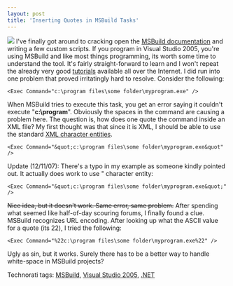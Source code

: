 ```yaml
---
layout: post
title: 'Inserting Quotes in MSBuild Tasks'
---
```

![](http://www.myotherdrive.com/public/blueonion/Blog/vspro.png) I've finally got around to cracking open the [MSBuild documentation](http://msdn2.microsoft.com/en-us/library/0k6kkbsd.aspx) and writing a few custom scripts. If you program in Visual Studio 2005, you're using MSBuild and like most things programming, its worth some time to understand the tool. It's fairly straight-forward to learn and I won't repeat the already very good [tutorials](http://msdn.microsoft.com/msdnmag/issues/06/06/InsideMSBuild/default.aspx) available all over the Internet. I did run into one problem that proved irritatingly hard to resolve. Consider the following:

`<Exec Command="c:\program files\some folder\myprogram.exe" />`

When MSBuild tries to execute this task, you get an error saying it couldn't execute "**c:\program**". Obviously the spaces in the command are causing a problem here. The question is, how does one quote the command inside an XML file? My first thought was that since it is XML, I should be able to use the standard [XML character entities](http://en.wikipedia.org/wiki/List_of_XML_and_HTML_character_entity_references).

`<Exec Command="&quot;c:\program files\some folder\myprogram.exe&quot" />`

Update (12/11/07): There's a typo in my example as someone kindly pointed out. It actually does work to use &quot; character entity:  


`<Exec Command="&quot;c:\program files\some folder\myprogram.exe&quot;" />`

<strike>Nice idea, but it doesn't work. Same error, same problem.</strike> After spending what seemed like half-of-day scouring forums, I finally found a clue. MSBuild recognizes URL encoding. After looking up what the ASCII value for a quote (its 22), I tried the following:

`<Exec Command="%22c:\program files\some folder\myprogram.exe%22" />`

Ugly as sin, but it works. Surely there has to be a better way to handle white-space in MSBuild projects?

Technorati tags: [MSBuild](http://technorati.com/tags/MSBuild), [Visual Studio 2005](http://technorati.com/tags/Visual%20Studio%202005), [.NET](http://technorati.com/tags/.NET)
